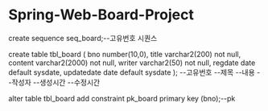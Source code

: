 # Spring-Web-Board-Project

  create sequence seq_board;--고유번호 시퀀스

  create table tbl_board (
bno number(10,0),
title varchar2(200) not null,
content varchar2(2000) not null,
writer varchar2(50) not null,
regdate date default sysdate,
updatedate date default sysdate
);
--고유번호
--제목
--내용
--작성자
--생성시간
--수정시간

  alter table tbl_board add constraint pk_board
primary key (bno);--pk
